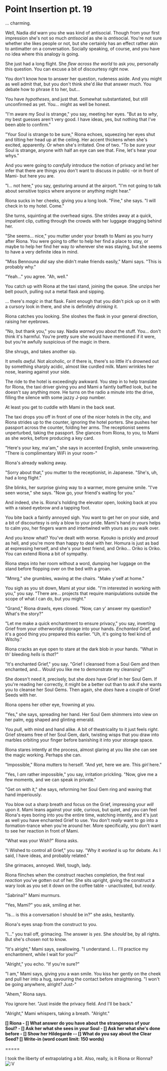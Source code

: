 # Point Insertion pt. 19

... charming.

Well, Nadia *did* warn you she was kind of antisocial. Though from your first impression she's not so much *antisocial* as she is *anti*social. You're not sure whether she likes people or not, but she certainly has an effect rather akin to antimatter on a conversation. Socially speaking, of course, and you have no idea where this analogy is going.

She just had a long flight. She *flew across the world* to ask *you*, personally this question. You can excuse a bit of discourtesy right now.

You don't know how to answer her question, rudeness aside. And you might as well admit that, but you don't think she'd *like* that answer much. You debate how to phrase it to her, but...

You have *hypotheses*, and just that. Somewhat substantiated, but still unconfirmed as yet. You... might as well be honest.

"I'm aware my Soul is strange," you say, meeting her eyes. "But as to *why*, my best guesses aren't very good. I have ideas, yes, but nothing that I've been able to confirm."

"Your Soul is strange to be sure," Riona echoes, squeezing her eyes shut and tilting her head up at the ceiling. Her accent thickens when she's excited, apparently. Or when she's irritated. One of two. "To be *sure* your Soul is strange, anyone with half an eye can see that. Fine, let's hear your whys."

And you were going to *carefully* introduce the notion of privacy and let her infer that there are things you don't want to discuss in public -or in front of Mami- but here you are.

"I... not here," you say, gesturing around at the airport. "I'm not going to talk about sensitive topics where anyone or any*thing* might hear."

Riona sucks in her cheeks, giving you a long look. "Fine," she says. "I will check in to my hotel. Come."

She turns, squinting at the overhead signs. She strides away at a quick, impatient clip, cutting through the crowds with her luggage dragging behind her.

"She seems... nice," you mutter under your breath to Mami as you hurry after Riona. You were going to offer to help her find a place to stay, or maybe to help her find her way *to* wherever she was staying, but she seems to have a very definite idea in mind.

"Miss Bennouna *did* say she didn't make friends easily," Mami says. "This is probably why."

"Yeah..." you agree. "Ah, well."

You catch up with Riona at the taxi stand, joining the queue. She unzips her belt pouch, pulling out a metal flask and sipping.

... there's *magic* in that flask. Faint enough that you didn't pick up on it with a cursory look in there, and she is definitely *drinking* it.

Riona catches you looking. She sloshes the flask in your general direction, raising her eyebrows.

"No, but thank you," you say. Nadia *warned* you about the stuff. You... don't think it's harmful. You're pretty sure she would have mentioned if it were, but you're awfully suspicious of the magic in there.

She shrugs, and takes another sip.

It smells *awful*. Not alcoholic, or if there is, there's so little it's drowned out by something sharply acidic, almost like curdled milk. Mami wrinkles her nose, leaning against your side.

The ride to the hotel is exceedingly awkward. You step in to help translate for Riona, the taxi driver giving you and Mami a faintly baffled look, but he doesn't say anything more. He turns on the radio a minute into the drive, filling the silence with some jazzy J-pop number.

At least you get to cuddle with Mami in the back seat.

The taxi drops you off in front of one of the nicer hotels in the city, and Riona strides up to the counter, ignoring the hotel porters. She pushes her passport across the counter, folding her arms. The receptionist seems unperturbed, taking the passport. She glances from Riona, to you, to Mami as she works, before producing a key card.

"Here's your key, ma'am," she says in accented English, smile unwavering. "There is complimentary WiFi in your room-"

Riona's already walking away.

"Sorry about that," you mutter to the receptionist, in Japanese. "She's, uh, had a long flight."

She blinks, her surprise giving way to a warmer, more genuine smile. "I've seen worse," she says. "Now go, your friend's waiting for you."

And indeed, she is. Riona's holding the elevator open, looking back at you with a raised eyebrow and a tapping foot.

You bite back a faintly annoyed sigh. You want to get her on your side, and a bit of discourtesy is only a blow to your pride. Mami's hand in yours helps to calm you, her fingers warm and intertwined with yours as you walk over.

And you know what? You've dealt with worse. Kyouko is prickly and *proud* as hell, and you're more than happy to deal with her. Homura is just as bad at expressing herself, and she's your best friend, and Oriko... Oriko is Oriko. You can extend Riona a bit of sympathy.

Riona steps into her room without a word, dumping her luggage on the stand before flopping over on the bed with a groan.

"Mmrg," she grumbles, waving at the chairs. "Make y'self at home."

You sigh as you sit down, Mami at your side. "I'm interested in working with you," you say. "There are... projects that require manipulations outside the scope of what *I* can do, but you might."

"Grand," Riona drawls, eyes closed. "Now, can y' answer my question? What's the story?"

"Let me make a quick enchantment to ensure privacy," you say, inverting Grief from your otherworldly storage into your hands. *Enchanted* Grief, and it's a good thing you prepared this earlier. "Uh, it's going to feel kind of Witchy."

Riona cracks an eye open to stare at the dark blob in your hands. "What in th' bleeding *hells* is *that*?"

"It's enchanted Grief," you say. "Grief I cleansed from a Soul Gem and then enchanted, and... Would you like me to demonstrate my cleansing?"

She doesn't need it, precisely, but she *does* have Grief in her Soul Gem. If you're reading her correctly, it might be a better out than to ask if she wants you to cleanse her Soul Gems. Then again, she *does* have a couple of Grief Seeds with her.

Riona opens her other eye, frowning at you.

"Yes," she says, spreading her hand. Her Soul Gem shimmers into view on her palm, egg shaped and glinting emerald.

You *pull*, with mind and hand alike. A bit of theatricality to it just feels *right*. Grief streams free of her Soul Gem, dark, twisting wisps that you draw into marbles orbiting your finger before banishing it into your storage space.

Riona stares intently at the process, almost glaring at you like she can see the magic working. Perhaps she can.

"Impossible," Riona mutters to herself. "And yet, here we are. This *girl* here."

"Yes, I *am* rather impossible," you say, irritation prickling. "Now, give me a few moments, and we can speak in private."

"Get on with it," she says, reforming her Soul Gem ring and waving that hand imperiously.

You blow out a sharp breath and focus on the Grief, impressing your *will* upon it. Mami leans against your side, curious, but quiet, and you can feel Riona's eyes boring into you the entire time, watching intently, and it's just as well you have enchanted Grief to use. You don't *really* want to go into a formation-trance when you're around her. More specifically, you don't want to see her reaction in front of Mami.

"What was your Wish?" Riona asks.

"I Wished to control all Grief," you say. "Why it *worked* is up for debate. As I said, I have ideas, and probably related."

She grimaces, annoyed. Well, tough, lady.

Riona flinches when the construct reaches completion, the first real *reaction* you've gotten out of her. She sits upright, giving the construct a wary look as you set it down on the coffee table - unactivated, but *ready*.

"Sabrina?" Mami murmurs.

"Yes, Mami?" you ask, smiling at her.

"Is... is this a conversation I should be in?" she asks, hesitantly.

Riona's eyes snap from the construct to you.

"I..." you trail off, grimacing. The answer is *yes*. She *should* be, by all rights. But she's chosen not to know.

"It's alright," Mami says, swallowing. "I understand. I... I'll practice my enchantment, while I wait for you?"

"Alright," you echo. "If you're sure?"

"I am," Mami says, giving you a wan smile. You kiss her gently on the cheek and pull her into a hug, savouring the contact before straightening. "I won't be going anywhere, alright? Just-"

"Ahem," Riona says.

You ignore her. "Just inside the privacy field. And I'll be back."

"Alright," Mami whispers, taking a breath. "Alright."

**\[] Riona
\- \[] What answer do you have about the strangeness of your Soul?
\- \[] Ask her what she sees in your Soul
\- \[] Ask her what she's done before
\- \[] Show her Hildegarde
\-- \[] What do you say about the Clear Seed?
\[] Write-in (word count limit: 150 words)**

\=====​

I took the liberty of extrapolating a bit. Also, really, is it Riona or Rionna? ![:V](/styles/sv_smiles/xenforo/emot-v.gif ":V    :V")
